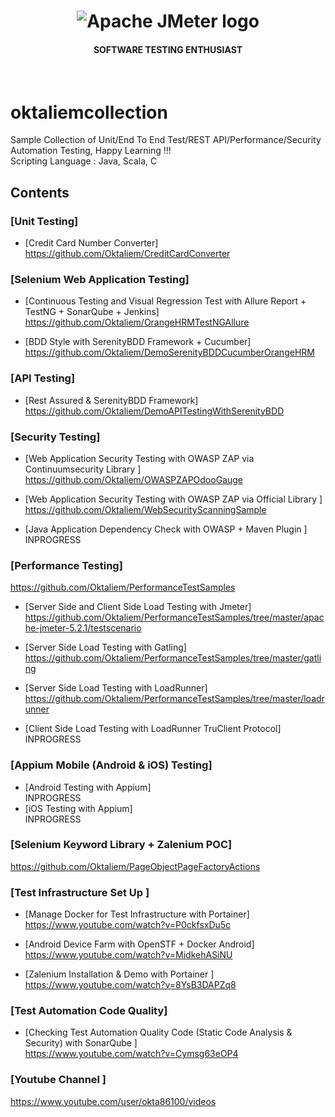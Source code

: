 <h1 align="center"><img src="https://user-images.githubusercontent.com/26521948/72658109-63a1d400-39e7-11ea-9667-c652586b4508.png" alt="Apache JMeter logo" /></h1>
<h4 align="center">SOFTWARE TESTING ENTHUSIAST</h4>
<br>

# oktaliemcollection
Sample Collection of Unit/End To End Test/REST API/Performance/Security Automation Testing, Happy Learning !!! <br/>
Scripting Language : Java, Scala, C

## Contents

### [Unit Testing]
- [Credit Card Number Converter] <br/>
https://github.com/Oktaliem/CreditCardConverter

### [Selenium Web Application Testing]
- [Continuous Testing and Visual Regression Test with Allure Report + TestNG + SonarQube + Jenkins] <br/>
https://github.com/Oktaliem/OrangeHRMTestNGAllure

- [BDD Style with SerenityBDD Framework + Cucumber] <br/>
https://github.com/Oktaliem/DemoSerenityBDDCucumberOrangeHRM

### [API Testing]
  - [Rest Assured & SerenityBDD Framework]<br/>
  https://github.com/Oktaliem/DemoAPITestingWithSerenityBDD

### [Security Testing]
- [Web Application Security Testing with OWASP ZAP via Continuumsecurity Library ]<br/>
https://github.com/Oktaliem/OWASPZAPOdooGauge

- [Web Application Security Testing with OWASP ZAP via Official Library ]<br/>
https://github.com/Oktaliem/WebSecurityScanningSample

- [Java Application Dependency Check with OWASP + Maven Plugin ]<br/>
INPROGRESS

### [Performance Testing] <br/>
https://github.com/Oktaliem/PerformanceTestSamples

- [Server Side and Client Side Load Testing with Jmeter]<br/> 
https://github.com/Oktaliem/PerformanceTestSamples/tree/master/apache-jmeter-5.2.1/testscenario

- [Server Side Load Testing with Gatling]<br/>
https://github.com/Oktaliem/PerformanceTestSamples/tree/master/gatling

- [Server Side Load Testing with LoadRunner]<br/>
https://github.com/Oktaliem/PerformanceTestSamples/tree/master/loadrunner

- [Client Side Load Testing with LoadRunner TruClient Protocol]<br/>
INPROGRESS

### [Appium Mobile (Android & iOS) Testing] <br/>
- [Android Testing with Appium]<br/>
INPROGRESS
- [iOS Testing with Appium]<br/>
INPROGRESS

### [Selenium Keyword Library + Zalenium POC] <br/>
https://github.com/Oktaliem/PageObjectPageFactoryActions

### [Test Infrastructure Set Up ] <br/>
- [Manage Docker for Test Infrastructure with Portainer]<br/>
https://www.youtube.com/watch?v=P0ckfsxDu5c

- [Android Device Farm with OpenSTF + Docker Android]<br/>
https://www.youtube.com/watch?v=MidkehASiNU

- [Zalenium Installation & Demo with Portainer ]<br/>
https://www.youtube.com/watch?v=8YsB3DAPZq8

### [Test Automation Code Quality] <br/>
- [Checking Test Automation Quality Code (Static Code Analysis & Security) with SonarQube ]<br/>
https://www.youtube.com/watch?v=Cymsg63eOP4

### [Youtube Channel ] <br/>
https://www.youtube.com/user/okta86100/videos



